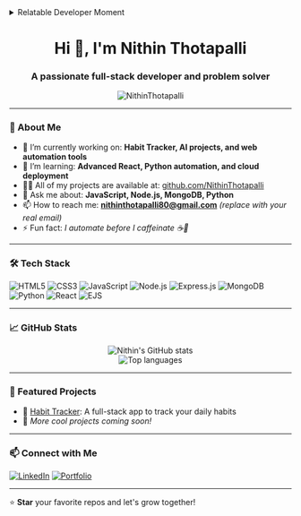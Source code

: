 <details>
  <summary>Relatable Developer Moment</summary>
  <img src="https://media.giphy.com/media/qgQUggAC3Pfv687qPC/giphy.gif" width="500" />
</details>
<h1 align="center">Hi 👋, I'm Nithin Thotapalli</h1>
<h3 align="center">A passionate full-stack developer and problem solver</h3>

<p align="center">
  <img src="https://komarev.com/ghpvc/?username=NithinThotapalli&label=Profile%20views&color=0e75b6&style=flat" alt="NithinThotapalli" />
</p>

---

### 🚀 About Me

- 🔭 I’m currently working on: **Habit Tracker, AI projects, and web automation tools**
- 🌱 I’m learning: **Advanced React, Python automation, and cloud deployment**
- 👨‍💻 All of my projects are available at: [github.com/NithinThotapalli](https://github.com/NithinThotapalli)
- 💬 Ask me about: **JavaScript, Node.js, MongoDB, Python**
- 📫 How to reach me: **nithinthotapalli80@gmail.com** *(replace with your real email)*
- ⚡ Fun fact: *I automate before I caffeinate ☕🤖*

---

### 🛠️ Tech Stack

![HTML5](https://img.shields.io/badge/-HTML5-E34F26?style=flat&logo=html5&logoColor=white)
![CSS3](https://img.shields.io/badge/-CSS3-1572B6?style=flat&logo=css3)
![JavaScript](https://img.shields.io/badge/-JavaScript-F7DF1E?style=flat&logo=javascript&logoColor=black)
![Node.js](https://img.shields.io/badge/-Node.js-339933?style=flat&logo=node.js)
![Express.js](https://img.shields.io/badge/-Express.js-000000?style=flat&logo=express)
![MongoDB](https://img.shields.io/badge/-MongoDB-47A248?style=flat&logo=mongodb)
![Python](https://img.shields.io/badge/-Python-3776AB?style=flat&logo=python)
![React](https://img.shields.io/badge/-React-61DAFB?style=flat&logo=react)
![EJS](https://img.shields.io/badge/-EJS-8B0000?style=flat&logo=ejs)

---

### 📈 GitHub Stats

<p align="center">
  <img src="https://github-readme-stats.vercel.app/api?username=NithinThotapalli&show_icons=true&theme=radical" alt="Nithin's GitHub stats" />
  <br />
  <img src="https://github-readme-stats.vercel.app/api/top-langs/?username=NithinThotapalli&layout=compact&theme=radical" alt="Top languages" />
</p>

---

### 📌 Featured Projects

- 🔗 [Habit Tracker](https://github.com/NithinThotapalli/habit-tracker): A full-stack app to track your daily habits
- 🤖 *More cool projects coming soon!*

---

### 📫 Connect with Me


[![LinkedIn](https://img.shields.io/badge/LinkedIn-blue?style=flat&logo=linkedin&logoColor=white)](https://www.linkedin.com/in/nithin-thotapalli)
[![Portfolio](https://img.shields.io/badge/Portfolio-Visit-green?style=flat&logo=google-chrome)](https://nithinthotapalli.github.io/shinchu-portfolio/)


---

⭐️ **Star** your favorite repos and let's grow together!

